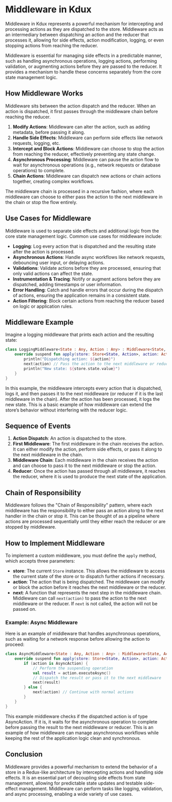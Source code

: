 # Middleware in Kdux

Middleware in Kdux represents a powerful mechanism for intercepting and processing actions as they are dispatched to the
store. Middleware acts as an intermediary between dispatching an action and the reducer that processes it, allowing for
side effects, action modification, logging, or even stopping actions from reaching the reducer.

Middleware is essential for managing side effects in a predictable manner, such as handling asynchronous operations,
logging actions, performing validation, or augmenting actions before they are passed to the reducer. It provides a
mechanism to handle these concerns separately from the core state management logic.

## How Middleware Works

Middleware sits between the action dispatch and the reducer. When an action is dispatched, it first passes through the
middleware chain before reaching the reducer.

1. **Modify Actions**: Middleware can alter the action, such as adding metadata, before passing it along.
2. **Handle Side Effects**: Middleware can perform side effects like network requests, logging, etc.
3. **Intercept and Block Actions**: Middleware can choose to stop the action from reaching the reducer, effectively
   preventing any state change.
4. **Asynchronous Processing**: Middleware can pause the action flow to wait for asynchronous operations (e.g., network
   requests or database operations) to complete.
5. **Chain Actions**: Middleware can dispatch new actions or chain actions together, creating complex workflows.

The middleware chain is processed in a recursive fashion, where each middleware can choose to either pass the action to
the next middleware in the chain or stop the flow entirely.

## Use Cases for Middleware

Middleware is used to separate side effects and additional logic from the core state management logic. Common use cases
for middleware include:

- **Logging**: Log every action that is dispatched and the resulting state after the action is processed.
- **Asynchronous Actions**: Handle async workflows like network requests, debouncing user input, or delaying actions.
- **Validations**: Validate actions before they are processed, ensuring that only valid actions can affect the state.
- **Instrumentation & Tracing**: Notify or augment actions before they are dispatched, adding timestamps or user
  information.
- **Error Handling**: Catch and handle errors that occur during the dispatch of actions, ensuring the application
  remains in a consistent state.
- **Action Filtering**: Block certain actions from reaching the reducer based on logic or application rules.

## Middleware Example

Imagine a logging middleware that prints each action and the resulting state:

```kotlin
class LoggingMiddleware<State : Any, Action : Any> : Middleware<State, Action> {
    override suspend fun apply(store: Store<State, Action>, action: Action, next: suspend (Action) -> Unit) {
        println("Dispatching action: ${action}")
        next(action) // Pass the action to the next middleware or reducer
        println("New state: ${store.state.value}")
    }
}
```

In this example, the middleware intercepts every action that is dispatched, logs it, and then passes it to the next
middleware (or reducer if it is the last middleware in the chain). After the action has been processed, it logs the new
state. This is a basic example of how middleware can extend the store’s behavior without interfering with the reducer
logic.

## Sequence of Events

1. **Action Dispatch**: An action is dispatched to the store.
2. **First Middleware**: The first middleware in the chain receives the action. It can either modify the action, perform
   side effects, or pass it along to the next middleware in the chain.
3. **Middleware Chain**: Each middleware in the chain receives the action and can choose to pass it to the next
   middleware or stop the action.
4. **Reducer**: Once the action has passed through all middleware, it reaches the reducer, where it is used to produce
   the next state of the application.

## Chain of Responsibility

Middleware follows the "Chain of Responsibility" pattern, where each middleware has the responsibility to either pass an
action along to the next handler in the chain or stop it. This can be thought of as a pipeline where actions are
processed sequentially until they either reach the reducer or are stopped by middleware.

## How to Implement Middleware

To implement a custom middleware, you must define the `apply` method, which accepts three parameters:

- **store**: The current `Store` instance. This allows the middleware to access the current state of the store or to
  dispatch further actions if necessary.
- **action**: The action that is being dispatched. The middleware can modify or block the action before it reaches the
  next middleware or the reducer.
- **next**: A function that represents the next step in the middleware chain. Middleware can call `next(action)` to pass
  the action to the next middleware or the reducer. If `next` is not called, the action will not be passed on.

### Example: Async Middleware

Here is an example of middleware that handles asynchronous operations, such as waiting for a network response before
allowing the action to proceed:

```kotlin
class AsyncMiddleware<State : Any, Action : Any> : Middleware<State, Action> {
    override suspend fun apply(store: Store<State, Action>, action: Action, next: suspend (Action) -> Unit) {
        if (action is AsyncAction) {
            // Perform the suspending operation
            val result = action.executeAsync()
            // Dispatch the result or pass it to the next middleware
            next(result)
        } else {
            next(action) // Continue with normal actions
        }
    }
}
```

This example middleware checks if the dispatched action is of type AsyncAction. If it is, it waits for the asynchronous
operation to complete before passing the result to the next middleware or reducer. This is an example of how middleware
can manage asynchronous workflows while keeping the rest of the application logic clean and synchronous.

## Conclusion

Middleware provides a powerful mechanism to extend the behavior of a store in a Redux-like architecture by intercepting
actions and handling side effects. It is an essential part of decoupling side effects from state management, allowing
for predictable state updates and testable side-effect management. Middleware can perform tasks like logging,
validation, and async processing, enabling a wide variety of use cases.